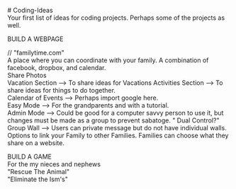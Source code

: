<DOCTYPE html>
  <html>
<p>
# Coding-Ideas<br>
Your first list of ideas for coding projects. Perhaps some of the projects as well. <br>


BUILD A WEBPAGE <br>

// "familytime.com"<br>
A place where you can coordinate with your family. A combination of facebook, dropbox, and calendar. <br>
Share Photos <br>
Vacation Section --> To share ideas for Vacations 
Activities Section --> To share ideas for things to do together.  <br>
Calendar of Events --> Perhaps import google here. <br>
Easy Mode --> For the grandparents and with a tutorial. <br>
Admin Mode --> Could be good for a computer savvy person to use it, but changes must be made as a group to prevent sabatoge. " Dual Control?"<br>
Group Wall --> Users can private message but do not have individual walls. <br>
Options to link your Family to other Families. Families can choose what they share on a website. <br>


BUILD A GAME <br>
For the my nieces and nephews<br>
"Rescue The Animal"<br>
"Eliminate the Ism's"<br>
</p>

</html>

